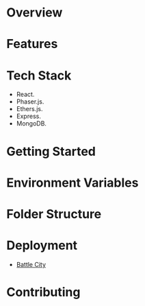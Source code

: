 # Overview

# Features

# Tech Stack
- React.
- Phaser.js.
- Ethers.js.
- Express.
- MongoDB.

# Getting Started
# Environment Variables
# Folder Structure
# Deployment
- [Battle City](https://battle-city-game.vercel.app/)
# Contributing
